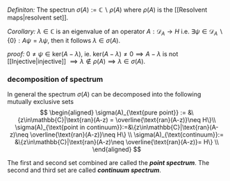 *Definiton:* The spectrun $\sigma(A):=\mathbb{C}\backslash \rho(A)$ where $\rho(A)$ is the [[Resolvent maps|resolvent set]].



*Corollary:* $\lambda\in\mathbb{C}$ is an eigenvalue of an operator $A:\mathcal{D}_A\rightarrow H$ i.e. $\exists \psi\in\mathcal{D}_A\backslash\{0\}:A\psi=\lambda\psi$, then it follows $\lambda\in\sigma(A)$.

*proof:* $0\neq\psi\in\text{ker}(A-\lambda)$, ie. $\text{ker}(A-\lambda)\neq 0\implies A-\lambda$ is not [[Injective|injective]] $\implies \lambda\notin\rho(A)\implies \lambda\in\sigma(A)$.


### decomposition of spectrum

In general the spectrum $\sigma(A)$ can be decomposed into the following mutually exclusive sets
$$
\begin{aligned}
\sigma(A)_{\text{pure point}} := &\{z\in\mathbb{C}|\text{ran}(A-z) = \overline{\text{ran}(A-z)}\neq H\}\\
\sigma(A)_{\text{point in continuum}}:=&\{z\in\mathbb{C}|\text{ran}(A-z)\neq \overline{\text{ran}(A-z)}\neq H\}  \\
\sigma(A)_{\text{continuum}}:= &\{z\in\mathbb{C}|\text{ran}(A-z)\neq \overline{\text{ran}(A-z)}= H\}  \\
\end{aligned}
$$

The first and second set combined are called the ***point spectrum***. The second and third set are called ***continuum spectrum***.